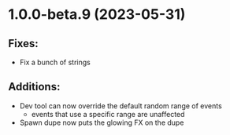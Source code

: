 # 1.0.0-beta.9 (2023-05-31)

## Fixes:

- Fix a bunch of strings

## Additions:

- Dev tool can now override the default random range of events
  - events that use a specific range are unaffected
- Spawn dupe now puts the glowing FX on the dupe
